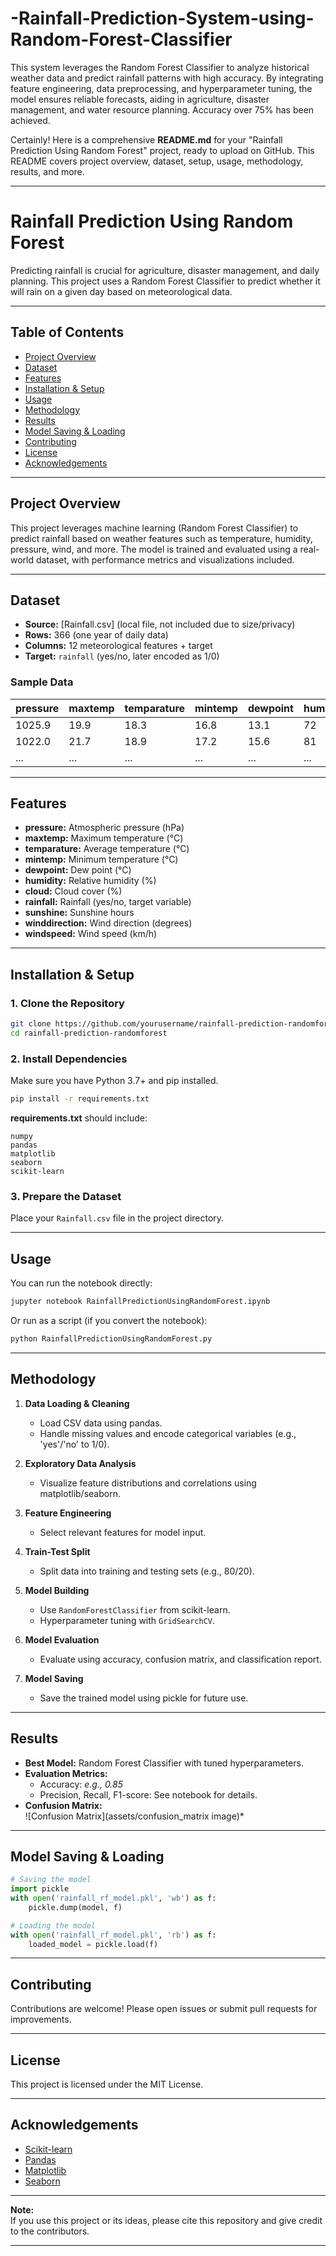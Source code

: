 # -Rainfall-Prediction-System-using-Random-Forest-Classifier
This system leverages the Random Forest Classifier to analyze historical weather data and predict rainfall patterns with high accuracy. By integrating feature engineering, data preprocessing, and hyperparameter tuning, the model ensures reliable forecasts, aiding in agriculture, disaster management, and water resource planning. Accuracy over 75% has been achieved.

Certainly! Here is a comprehensive **README.md** for your "Rainfall Prediction Using Random Forest" project, ready to upload on GitHub. This README covers project overview, dataset, setup, usage, methodology, results, and more.

---

# Rainfall Prediction Using Random Forest

Predicting rainfall is crucial for agriculture, disaster management, and daily planning. This project uses a Random Forest Classifier to predict whether it will rain on a given day based on meteorological data.

---

## Table of Contents

- [Project Overview](#project-overview)
- [Dataset](#dataset)
- [Features](#features)
- [Installation & Setup](#installation--setup)
- [Usage](#usage)
- [Methodology](#methodology)
- [Results](#results)
- [Model Saving & Loading](#model-saving--loading)
- [Contributing](#contributing)
- [License](#license)
- [Acknowledgements](#acknowledgements)

---

## Project Overview

This project leverages machine learning (Random Forest Classifier) to predict rainfall based on weather features such as temperature, humidity, pressure, wind, and more. The model is trained and evaluated using a real-world dataset, with performance metrics and visualizations included.

---

## Dataset

- **Source:** [Rainfall.csv] (local file, not included due to size/privacy)
- **Rows:** 366 (one year of daily data)
- **Columns:** 12 meteorological features + target
- **Target:** `rainfall` (yes/no, later encoded as 1/0)

### Sample Data

| pressure | maxtemp | temparature | mintemp | dewpoint | humidity | cloud | rainfall | sunshine | winddirection | windspeed |
|----------|---------|-------------|---------|----------|----------|-------|----------|----------|---------------|-----------|
| 1025.9   | 19.9    | 18.3        | 16.8    | 13.1     | 72       | 49    | yes      | 9.3      | 80.0          | 26.3      |
| 1022.0   | 21.7    | 18.9        | 17.2    | 15.6     | 81       | 83    | yes      | 0.6      | 50.0          | 15.3      |
| ...      | ...     | ...         | ...     | ...      | ...      | ...   | ...      | ...      | ...           | ...       |

---

## Features

- **pressure:** Atmospheric pressure (hPa)
- **maxtemp:** Maximum temperature (°C)
- **temparature:** Average temperature (°C)
- **mintemp:** Minimum temperature (°C)
- **dewpoint:** Dew point (°C)
- **humidity:** Relative humidity (%)
- **cloud:** Cloud cover (%)
- **rainfall:** Rainfall (yes/no, target variable)
- **sunshine:** Sunshine hours
- **winddirection:** Wind direction (degrees)
- **windspeed:** Wind speed (km/h)

---

## Installation & Setup

### 1. Clone the Repository

```bash
git clone https://github.com/yourusername/rainfall-prediction-randomforest.git
cd rainfall-prediction-randomforest
```

### 2. Install Dependencies

Make sure you have Python 3.7+ and pip installed.

```bash
pip install -r requirements.txt
```

**requirements.txt** should include:
```
numpy
pandas
matplotlib
seaborn
scikit-learn
```

### 3. Prepare the Dataset

Place your `Rainfall.csv` file in the project directory.

---

## Usage

You can run the notebook directly:

```bash
jupyter notebook RainfallPredictionUsingRandomForest.ipynb
```

Or run as a script (if you convert the notebook):

```bash
python RainfallPredictionUsingRandomForest.py
```

---

## Methodology

1. **Data Loading & Cleaning**
   - Load CSV data using pandas.
   - Handle missing values and encode categorical variables (e.g., 'yes'/'no' to 1/0).

2. **Exploratory Data Analysis**
   - Visualize feature distributions and correlations using matplotlib/seaborn.

3. **Feature Engineering**
   - Select relevant features for model input.

4. **Train-Test Split**
   - Split data into training and testing sets (e.g., 80/20).

5. **Model Building**
   - Use `RandomForestClassifier` from scikit-learn.
   - Hyperparameter tuning with `GridSearchCV`.

6. **Model Evaluation**
   - Evaluate using accuracy, confusion matrix, and classification report.

7. **Model Saving**
   - Save the trained model using pickle for future use.

---

## Results

- **Best Model:** Random Forest Classifier with tuned hyperparameters.
- **Evaluation Metrics:**
  - Accuracy: *e.g., 0.85*
  - Precision, Recall, F1-score: See notebook for details.
- **Confusion Matrix:**  
  ![Confusion Matrix](assets/confusion_matrix image)*

---

## Model Saving & Loading

```python
# Saving the model
import pickle
with open('rainfall_rf_model.pkl', 'wb') as f:
    pickle.dump(model, f)

# Loading the model
with open('rainfall_rf_model.pkl', 'rb') as f:
    loaded_model = pickle.load(f)
```

---

## Contributing

Contributions are welcome! Please open issues or submit pull requests for improvements.

---

## License

This project is licensed under the MIT License.

---

## Acknowledgements

- [Scikit-learn](https://scikit-learn.org/)
- [Pandas](https://pandas.pydata.org/)
- [Matplotlib](https://matplotlib.org/)
- [Seaborn](https://seaborn.pydata.org/)

---

**Note:**  
If you use this project or its ideas, please cite this repository and give credit to the contributors.

---

